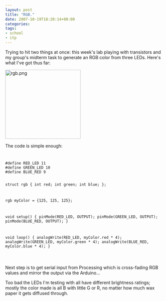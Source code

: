 ```yaml
---
layout: post
title: "RGB."
date: 2007-10-19T18:20:14+00:00
categories:
tags:
- school
- itp
---
```

Trying to hit two things at once: this week's lab playing with transistors and my group's midterm task to generate an RGB color from three LEDs. Here's what I've got thus far:

<div class="photos">
<a href="http://blogs.nyu.edu/blogs/as860/iameat/2007/10/19/rgb.png"><img alt="rgb.png" src="http://blogs.nyu.edu/blogs/as860/iameat/2007/10/19/rgb-thumb.png" width="240" height="220" /></a>
</div>

The code is simple enough:

<code>
<pre>
#define RED_LED 11
#define GREEN_LED 10
#define BLUE_RED 9

struct rgb {
	int red;
	int green;
	int blue;
};

rgb myColor = {125, 125, 125};

void setup() {
	pinMode(RED_LED, OUTPUT);
	pinMode(GREEN_LED, OUTPUT);
	pinMode(BLUE_RED, OUTPUT);
}

void loop() {
	analogWrite(RED_LED, myColor.red * 4);
	analogWrite(GREEN_LED, myColor.green * 4);
	analogWrite(BLUE_RED, myColor.blue * 4);
}
</pre>
</code>

Next step is to get serial input from Processing which is cross-fading RGB values and mirror the output via the Arduino...

Too bad the LEDs I'm testing with all have different brightness ratings; mostly the color made is all B with little G or R, no matter how much wax paper it gets diffused through.
